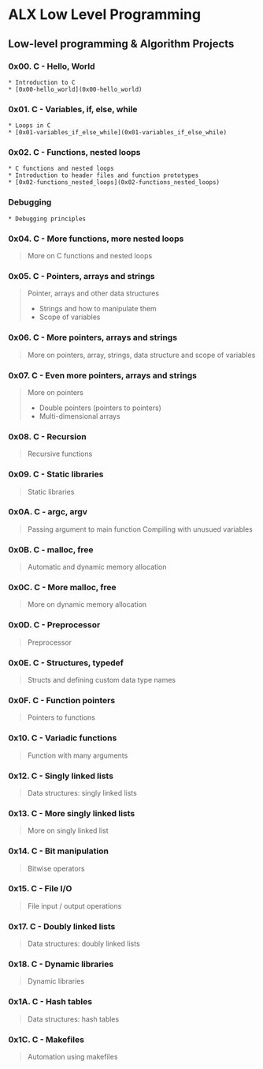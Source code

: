 # ALX Low Level Programming
## Low-level programming & Algorithm Projects
### 0x00. C - Hello, World
    * Introduction to C
    * [0x00-hello_world](0x00-hello_world)
### 0x01. C - Variables, if, else, while
    * Loops in C
    * [0x01-variables_if_else_while](0x01-variables_if_else_while)
### 0x02. C - Functions, nested loops
    * C functions and nested loops
    * Introduction to header files and function prototypes
    * [0x02-functions_nested_loops](0x02-functions_nested_loops)
### Debugging
    * Debugging principles
### 0x04. C - More functions, more nested loops
> More on C functions and nested loops
### 0x05. C - Pointers, arrays and strings
> Pointer, arrays and other data structures
> * Strings and how to manipulate them
> * Scope of variables
### 0x06. C - More pointers, arrays and strings
> More on pointers, array, strings, data structure and scope of variables
### 0x07. C - Even more pointers, arrays and strings
> More on pointers
> * Double pointers (pointers to pointers)
> * Multi-dimensional arrays
### 0x08. C - Recursion
> Recursive functions
### 0x09. C - Static libraries
> Static libraries
### 0x0A. C - argc, argv
> Passing argument to main function
> Compiling with unusued variables
### 0x0B. C - malloc, free
> Automatic and dynamic memory allocation
### 0x0C. C - More malloc, free
> More on dynamic memory allocation
### 0x0D. C - Preprocessor
> Preprocessor
### 0x0E. C - Structures, typedef
> Structs and defining custom data type names
### 0x0F. C - Function pointers
> Pointers to functions
### 0x10. C - Variadic functions
> Function with many arguments
### 0x12. C - Singly linked lists
> Data structures: singly linked lists
### 0x13. C - More singly linked lists
> More on singly linked list
### 0x14. C - Bit manipulation
> Bitwise operators
### 0x15. C - File I/O
> File input / output operations
### 0x17. C - Doubly linked lists
> Data structures: doubly linked lists
### 0x18. C - Dynamic libraries
> Dynamic libraries
### 0x1A. C - Hash tables
> Data structures: hash tables
### 0x1C. C - Makefiles
> Automation using makefiles
